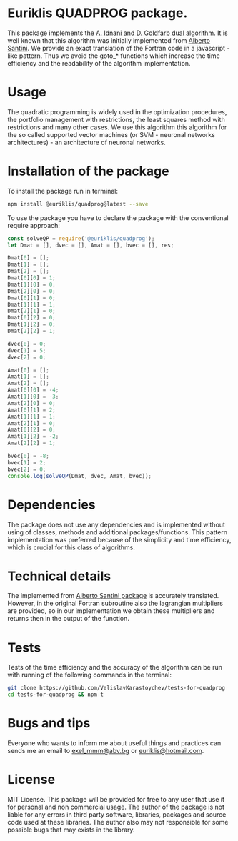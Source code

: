 # Euriklis  QUADPROG package.

This package implements the [A. Idnani and D. Goldfarb dual algorithm](https://citeseerx.ist.psu.edu/viewdoc/download?doi=10.1.1.521.6352&rep=rep1&type=pdf). It is well known that this algorithm was initially implemented from [Alberto Santini](https://www.npmjs.com/package/quadprog). We provide an exact translation of the Fortran code in a javascript - like pattern. Thus we avoid the goto_* functions which increase the time efficiency and the readability of the algorithm implementation. 
# Usage

The quadratic programming is widely used in the optimization procedures, the portfolio management with restrictions, the least squares method with restrictions and many other cases. We use this algorithm this algorithm for the so called supported vector machines (or SVM - neuronal networks architectures) - an architecture of neuronal networks. 

# Installation of the package

To install the package run in terminal:
```sh
npm install @euriklis/quadprog@latest --save
```
To use the package you have to declare the package with the conventional require approach:

```js
const solveQP = require('@euriklis/quadprog');
let Dmat = [], dvec = [], Amat = [], bvec = [], res;

Dmat[0] = [];
Dmat[1] = [];
Dmat[2] = [];
Dmat[0][0] = 1;
Dmat[1][0] = 0;
Dmat[2][0] = 0;
Dmat[0][1] = 0;
Dmat[1][1] = 1;
Dmat[2][1] = 0;
Dmat[0][2] = 0;
Dmat[1][2] = 0;
Dmat[2][2] = 1;

dvec[0] = 0;
dvec[1] = 5;
dvec[2] = 0;

Amat[0] = [];
Amat[1] = [];
Amat[2] = [];
Amat[0][0] = -4;
Amat[1][0] = -3;
Amat[2][0] = 0;
Amat[0][1] = 2;
Amat[1][1] = 1;
Amat[2][1] = 0;
Amat[0][2] = 0;
Amat[1][2] = -2;
Amat[2][2] = 1;

bvec[0] = -8;
bvec[1] = 2;
bvec[2] = 0;
console.log(solveQP(Dmat, dvec, Amat, bvec));
```

# Dependencies

The package does not use any dependencies and is implemented without using of classes, methods and additional packages/functions. This pattern implementation was preferred because of the simplicity and time efficiency, which is crucial for this class of algorithms. 

# Technical details

The implemented from [Alberto Santini package](https://github.com/albertosantini/node-quadprog) is accurately translated. However, in the original Fortran subroutine also the lagrangian multipliers are provided, so in our implementation we obtain these multipliers and returns then in the output of the function. 

# Tests

Tests of the time efficiency and the accuracy of the algorithm can be run with running of the following commands in the terminal:
```sh
git clone https://github.com/VelislavKarastoychev/tests-for-quadprog
cd tests-for-quadprog && npm t
```

# Bugs and tips

Everyone who wants to inform me about useful things and practices can sends me an email to exel_mmm@abv.bg or euriklis@hotmail.com.

# License

MIT License. This package will be provided for free to any user that use it for personal and non commercial usage. The author of the package is not liable for any errors in third party software, libraries, packages and source code used at these libraries. The author also may not responsible for some possible bugs that may exists in the library.
